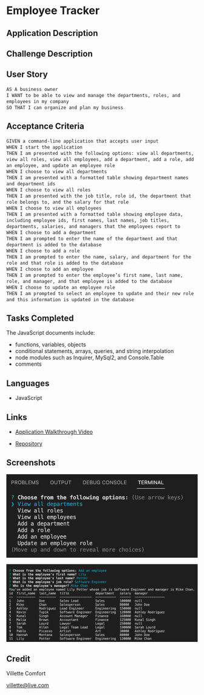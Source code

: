 # Employee Tracker

## Application Description


## Challenge Description


## User Story

```
AS A business owner
I WANT to be able to view and manage the departments, roles, and employees in my company
SO THAT I can organize and plan my business
```

## Acceptance Criteria

```
GIVEN a command-line application that accepts user input
WHEN I start the application
THEN I am presented with the following options: view all departments, view all roles, view all employees, add a department, add a role, add an employee, and update an employee role
WHEN I choose to view all departments
THEN I am presented with a formatted table showing department names and department ids
WHEN I choose to view all roles
THEN I am presented with the job title, role id, the department that role belongs to, and the salary for that role
WHEN I choose to view all employees
THEN I am presented with a formatted table showing employee data, including employee ids, first names, last names, job titles, departments, salaries, and managers that the employees report to
WHEN I choose to add a department
THEN I am prompted to enter the name of the department and that department is added to the database
WHEN I choose to add a role
THEN I am prompted to enter the name, salary, and department for the role and that role is added to the database
WHEN I choose to add an employee
THEN I am prompted to enter the employee’s first name, last name, role, and manager, and that employee is added to the database
WHEN I choose to update an employee role
THEN I am prompted to select an employee to update and their new role and this information is updated in the database
```

## Tasks Completed
The JavaScript documents include:
* functions, variables, objects
* conditional statements, arrays, queries, and string interpolation
* node modules such as Inquirer, MySql2, and Console.Table
* comments


## Languages
- JavaScript


## Links
* [Application Walkthrough Video](https://drive.google.com/file/d/...)

* [Repository](https://github.com/villettec/M12C-Employee_Tracker)

## Screenshots
![image](./assets/images/readme-screenshot.png)

![image](./assets/images/readme-screenshot-2.png)

## Credit
Villette Comfort

villette@live.com